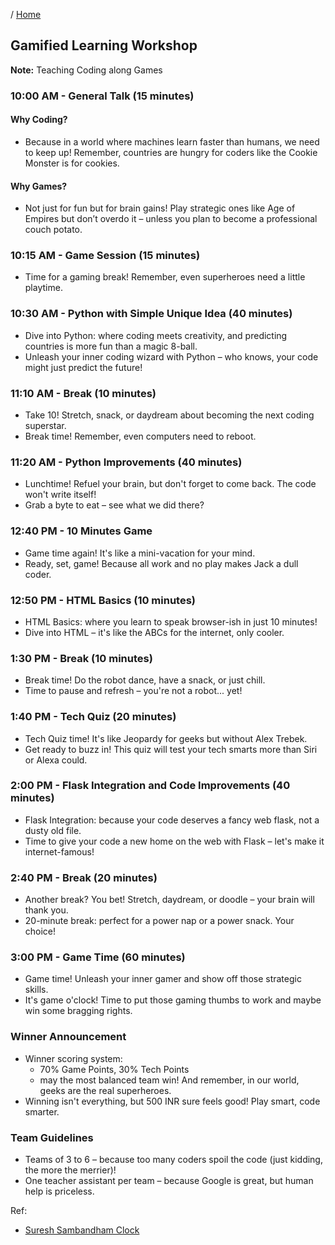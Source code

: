 / [Home](index.md)

## Gamified Learning Workshop

**Note:** Teaching Coding along Games


### 10:00 AM - General Talk (15 minutes)
#### Why Coding? 
  - Because in a world where machines learn faster than humans, we need to keep up! Remember, countries are hungry for coders like the Cookie Monster is for cookies.
#### Why Games?
  - Not just for fun but for brain gains! Play strategic ones like Age of Empires but don’t overdo it – unless you plan to become a professional couch potato.



### 10:15 AM - Game Session (15 minutes)
  - Time for a gaming break! Remember, even superheroes need a little playtime.


### 10:30 AM - Python with Simple Unique Idea (40 minutes)
  - Dive into Python: where coding meets creativity, and predicting countries is more fun than a magic 8-ball.
  - Unleash your inner coding wizard with Python – who knows, your code might just predict the future!

### 11:10 AM - Break (10 minutes)
  - Take 10! Stretch, snack, or daydream about becoming the next coding superstar.
  - Break time! Remember, even computers need to reboot.


### 11:20 AM - Python Improvements (40 minutes)
  - Lunchtime! Refuel your brain, but don't forget to come back. The code won't write itself!
  - Grab a byte to eat – see what we did there?


### 12:40 PM - 10 Minutes Game
  - Game time again! It's like a mini-vacation for your mind.
  - Ready, set, game! Because all work and no play makes Jack a dull coder.


### 12:50 PM - HTML Basics (10 minutes)
  - HTML Basics: where you learn to speak browser-ish in just 10 minutes!
  - Dive into HTML – it's like the ABCs for the internet, only cooler.


### 1:30 PM - Break (10 minutes)
  - Break time! Do the robot dance, have a snack, or just chill.
  - Time to pause and refresh – you're not a robot... yet!


### 1:40 PM - Tech Quiz (20 minutes)
  - Tech Quiz time! It's like Jeopardy for geeks but without Alex Trebek.
  - Get ready to buzz in! This quiz will test your tech smarts more than Siri or Alexa could.


### 2:00 PM - Flask Integration and Code Improvements (40 minutes)
  - Flask Integration: because your code deserves a fancy web flask, not a dusty old file.
  - Time to give your code a new home on the web with Flask – let's make it internet-famous!



### 2:40 PM - Break (20 minutes)
  - Another break? You bet! Stretch, daydream, or doodle – your brain will thank you.
  - 20-minute break: perfect for a power nap or a power snack. Your choice!


### 3:00 PM - Game Time (60 minutes)
  - Game time! Unleash your inner gamer and show off those strategic skills.
  - It's game o'clock! Time to put those gaming thumbs to work and maybe win some bragging rights.


### Winner Announcement
  - Winner scoring system:
      - 70% Game Points, 30% Tech Points 
      - may the most balanced team win! And remember, in our world, geeks are the real superheroes.
  - Winning isn't everything, but 500 INR sure feels good! Play smart, code smarter.


### Team Guidelines
  - Teams of 3 to 6 – because too many coders spoil the code (just kidding, the more the merrier)!
  - One teacher assistant per team – because Google is great, but human help is priceless.


Ref:
- [Suresh Sambandham Clock](https://www.linkedin.com/posts/sureshsambandam_suresh-sambandam-one-of-your-fans-8th-grade-activity-7142148224143810560-Serh)